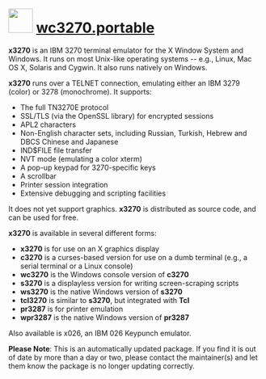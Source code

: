 ﻿# <img src="https://cdn.jsdelivr.net/gh/mkevenaar/chocolatey-packages@272cf81eb8f4d8b09d22cbd0d96c803153010f24/icons/wc3270.png" width="48" height="48"/> [wc3270.portable](https://community.chocolatey.org/packages/wc3270.portable)

**x3270** is an IBM 3270 terminal emulator for the X Window System and Windows. It runs on most Unix-like operating systems -- e.g., Linux, Mac OS X, Solaris and Cygwin. It also runs natively on Windows.

**x3270** runs over a TELNET connection, emulating either an IBM 3279 (color) or 3278 (monochrome). It supports:

- The full TN3270E protocol
- SSL/TLS (via the OpenSSL library) for encrypted sessions
- APL2 characters
- Non-English character sets, including Russian, Turkish, Hebrew and DBCS Chinese and Japanese
- IND$FILE file transfer
- NVT mode (emulating a color xterm)
- A pop-up keypad for 3270-specific keys
- A scrollbar
- Printer session integration
- Extensive debugging and scripting facilities

It does not yet support graphics. **x3270** is distributed as source code, and can be used for free.

**x3270** is available in several different forms:

- **x3270** is for use on an X graphics display
- **c3270** is a curses-based version for use on a dumb terminal (e.g., a serial terminal or a Linux console)
- **wc3270** is the Windows console version of **c3270**
- **s3270** is a displayless version for writing screen-scraping scripts
- **ws3270** is the native Windows version of **s3270**
- **tcl3270** is similar to **s3270**, but integrated with **Tcl**
- **pr3287** is for printer emulation
- **wpr3287** is the native Windows version of **pr3287**

Also available is x026, an IBM 026 Keypunch emulator.

**Please Note**: This is an automatically updated package. If you find it is
out of date by more than a day or two, please contact the maintainer(s) and
let them know the package is no longer updating correctly.

